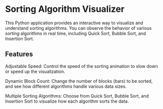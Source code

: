 # Sorting Algorithm Visualizer
This Python application provides an interactive way to visualize and understand sorting algorithms. You can observe the behavior of various sorting algorithms in real time, including Quick Sort, Bubble Sort, and Insertion Sort.

## Features
Adjustable Speed: Control the speed of the sorting animation to slow down or speed up the visualization.

Dynamic Block Count: Change the number of blocks (bars) to be sorted, and see how different algorithms handle various data sizes.

Multiple Sorting Algorithms: Choose from Quick Sort, Bubble Sort, and Insertion Sort to visualize how each algorithm sorts the data.
